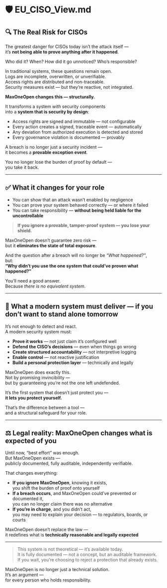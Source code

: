 # 🛡️ EU_CISO_View.md

## 🔍 The Real Risk for CISOs

The greatest danger for CISOs today isn’t the attack itself —  
it’s **not being able to prove anything after it happened**.

Who did it? When? How did it go unnoticed? Who’s responsible?

In traditional systems, these questions remain open.  
Logs are incomplete, overwritten, or unverifiable.  
Access rights are distributed and non-traceable.  
Security measures exist — but they’re reactive, not integrated.

**MaxOneOpen changes this — structurally.**

It transforms a system *with* security components  
into a **system that is security by design**:

- Access rights are signed and immutable — not configurable
- Every action creates a signed, traceable event — automatically
- Any deviation from authorized execution is detected and stored
- Every governance violation is documented — provably

A breach is no longer just a security incident —  
it becomes a **provable exception event**.

You no longer lose the burden of proof by default —  
you take it back.

---

## ✅ What it changes for your role

- You can show that an attack wasn’t enabled by negligence  
- You can prove your system behaved correctly — or where it failed  
- You can take responsibility — **without being held liable for the uncontrollable**

> **If you ignore a provable, tamper-proof system — you lose your shield.**

MaxOneOpen doesn’t guarantee zero risk —  
but it **eliminates the state of total exposure**.

And the question after a breach will no longer be *“What happened?”*,  
but:  
**“Why didn’t you use the one system that could’ve proven what happened?”**

You’ll need a good answer.  
Because *there is no equivalent system*.

---

## 🧩 What a modern system must deliver — if you don’t want to stand alone tomorrow

It’s not enough to detect and react.  
A modern security system must:

- **Prove it works** — not just claim it’s configured well  
- **Defend the CISO’s decisions** — even when things go wrong  
- **Create structured accountability** — not interpretive logging  
- **Enable control** — not reactive justification  
- **Build a personal protection layer** — technically and legally

MaxOneOpen does exactly this.  
Not by promising invincibility —  
but by guaranteeing you’re not the one left undefended.

It’s the first system that doesn’t just protect you —  
**it lets you protect yourself.**

That’s the difference between a tool —  
and a structural safeguard for your role.

---

## ⚖️ Legal reality: MaxOneOpen changes what is expected of you

Until now, “best effort” was enough.  
But MaxOneOpen exists —  
publicly documented, fully auditable, independently verifiable.

That changes everything:

- **If you ignore MaxOneOpen**, knowing it exists,  
  you shift the burden of proof onto yourself  
- **If a breach occurs**, and MaxOneOpen could’ve prevented or documented it,  
  you can no longer claim there was no alternative  
- **If you’re in charge**, and you didn’t act,  
  you may need to explain your decision — to regulators, boards, or courts

MaxOneOpen doesn’t replace the law —  
it redefines what is **technically reasonable and legally expected**

---

> This system is not theoretical — it’s available today.  
> It is fully documented — not a concept, but an auditable framework.  
> If you wait, you’re choosing to reject a protection that already exists.

MaxOneOpen is no longer just a technical solution.  
It’s an argument —  
for every person who holds responsibility.
